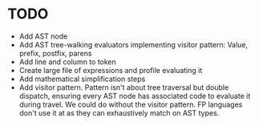 # TODO

- Add AST node
- Add AST tree-walking evaluators implementing visitor pattern: Value, prefix, postfix, parens
- Add line and column to token
- Create large file of expressions and profile evaluating it
- Add mathematical simplification steps
- Add visitor pattern. Pattern isn't about tree traversal but double dispatch,
  ensuring every AST node has associated code to evaluate it during travel. We
  could do without the visitor pattern. FP languages don't use it at as they can
  exhaustively match on AST types.